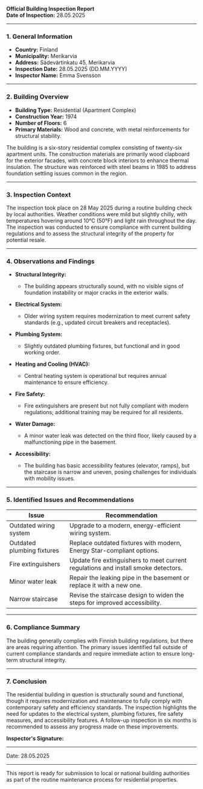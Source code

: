 

**Official Building Inspection Report**  
**Date of Inspection:** 28.05.2025  

---

### **1. General Information**

- **Country:** Finland  
- **Municipality:** Merikarvia  
- **Address:** Sädevärtinkatu 45, Merikarvia  
- **Inspection Date:** 28.05.2025 (DD.MM.YYYY)  
- **Inspector Name:** Emma Svensson  

---

### **2. Building Overview**

- **Building Type:** Residential (Apartment Complex)  
- **Construction Year:** 1974  
- **Number of Floors:** 6  
- **Primary Materials:** Wood and concrete, with metal reinforcements for structural stability.  

The building is a six-story residential complex consisting of twenty-six apartment units. The construction materials are primarily wood clapboard for the exterior facades, with concrete block interiors to enhance thermal insulation. The structure was reinforced with steel beams in 1985 to address foundation settling issues common in the region.

---

### **3. Inspection Context**

The inspection took place on 28 May 2025 during a routine building check by local authorities. Weather conditions were mild but slightly chilly, with temperatures hovering around 10°C (50°F) and light rain throughout the day. The inspection was conducted to ensure compliance with current building regulations and to assess the structural integrity of the property for potential resale.

---

### **4. Observations and Findings**

- **Structural Integrity:**  
  - The building appears structurally sound, with no visible signs of foundation instability or major cracks in the exterior walls.  

- **Electrical System:**  
  - Older wiring system requires modernization to meet current safety standards (e.g., updated circuit breakers and receptacles).  

- **Plumbing System:**  
  - Slightly outdated plumbing fixtures, but functional and in good working order.  

- **Heating and Cooling (HVAC):**  
  - Central heating system is operational but requires annual maintenance to ensure efficiency.  

- **Fire Safety:**  
  - Fire extinguishers are present but not fully compliant with modern regulations; additional training may be required for all residents.  

- **Water Damage:**  
  - A minor water leak was detected on the third floor, likely caused by a malfunctioning pipe in the basement.  

- **Accessibility:**  
  - The building has basic accessibility features (elevator, ramps), but the staircase is narrow and uneven, posing challenges for individuals with mobility issues.

---

### **5. Identified Issues and Recommendations**

| **Issue**                     | **Recommendation**                                                                 |
|-------------------------------|------------------------------------------------------------------------------------|
| Outdated wiring system         | Upgrade to a modern, energy-efficient wiring system.                              |
| Outdated plumbing fixtures     | Replace outdated fixtures with modern, Energy Star-compliant options.              |
| Fire extinguishers            | Update fire extinguishers to meet current regulations and install smoke detectors.    |
| Minor water leak               | Repair the leaking pipe in the basement or replace it with a new one.                |
| Narrow staircase             | Revise the staircase design to widen the steps for improved accessibility.          |

---

### **6. Compliance Summary**

The building generally complies with Finnish building regulations, but there are areas requiring attention. The primary issues identified fall outside of current compliance standards and require immediate action to ensure long-term structural integrity.

---

### **7. Conclusion**

The residential building in question is structurally sound and functional, though it requires modernization and maintenance to fully comply with contemporary safety and efficiency standards. The inspection highlights the need for updates to the electrical system, plumbing fixtures, fire safety measures, and accessibility features. A follow-up inspection in six months is recommended to assess any progress made on these improvements.

**Inspector's Signature:**  
_________________________  
Date: 28.05.2025  

--- 

This report is ready for submission to local or national building authorities as part of the routine maintenance process for residential properties.